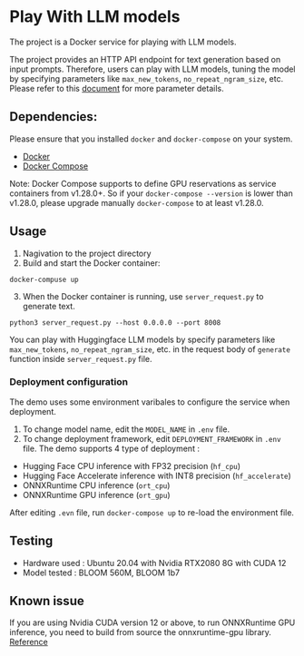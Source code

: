 # Play With LLM models
The project is a Docker service for playing with LLM models.

The project provides an HTTP API endpoint for text generation based on input prompts. Therefore, users can play with LLM models, tuning the model by specifying parameters like `max_new_tokens`, `no_repeat_ngram_size`, etc.
Please refer to this [document](https://huggingface.co/docs/transformers/main_classes/configuration) for more parameter details.

## Dependencies:
Please ensure that you installed `docker` and `docker-compose` on your system.
- [Docker](https://www.docker.com/get-started)
- [Docker Compose](https://docs.docker.com/compose/install/)

Note: Docker Compose supports to define GPU reservations as service containers from v1.28.0+. So if your `docker-compose --version` is lower than v1.28.0, please upgrade manually `docker-compose` to at least v1.28.0.

## Usage
1. Nagivation to the project directory
2. Build and start the Docker container:
```
docker-compuse up
```
3. When the Docker container is running, use `server_request.py` to generate text.
```
python3 server_request.py --host 0.0.0.0 --port 8008
```

You can play with Huggingface LLM models by specify parameters like `max_new_tokens`, `no_repeat_ngram_size`, etc. in the request body of `generate` function inside `server_request.py` file.

### Deployment configuration
The demo uses some environment varibales to configure the service when deployment.
1. To change model name, edit the `MODEL_NAME` in `.env` file.
2. To change deployment framework, edit `DEPLOYMENT_FRAMEWORK` in `.env` file. The demo supports 4 type of deployment :
- Hugging Face CPU inference with FP32 precision (`hf_cpu`)
- Hugging Face Accelerate inference with INT8 precision (`hf_accelerate`)
- ONNXRuntime CPU inference (`ort_cpu`)
- ONNXRuntime GPU inference (`ort_gpu`)

After editing `.evn` file, run `docker-compose up` to re-load the environment file.

## Testing
- Hardware used : Ubuntu 20.04 with Nvidia RTX2080 8G with CUDA 12
- Model tested : BLOOM 560M, BLOOM 1b7

## Known issue
If you are using Nvidia CUDA version 12 or above, to run ONNXRuntime GPU inference, you need to build from source the onnxruntime-gpu library. [Reference](https://github.com/microsoft/onnxruntime/issues/15242#issuecomment-1723807663)
